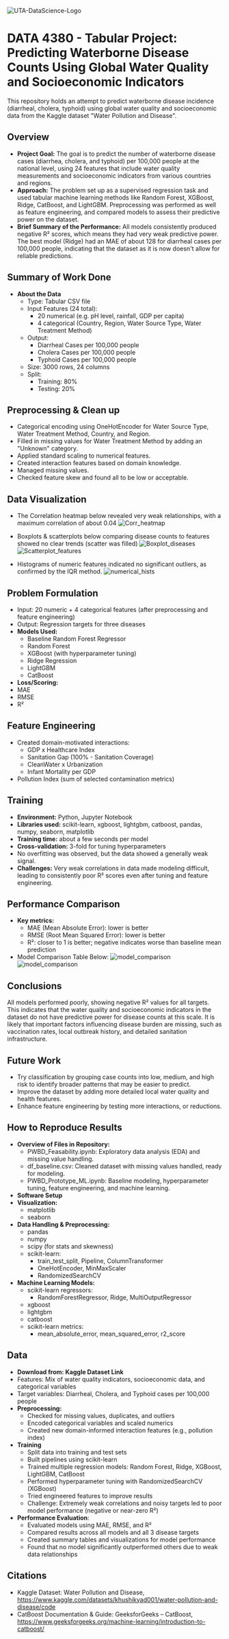 ![UTA-DataScience-Logo](https://github.com/dareli/DATA3402.Spring.2024/assets/123596270/0cb941d4-8a3b-4382-9dd0-22c28edbb8a5)

# **DATA 4380 - Tabular Project: Predicting Waterborne Disease Counts Using Global Water Quality and Socioeconomic Indicators**
This repository holds an attempt to predict waterborne disease incidence (diarrheal, cholera, typhoid) using global water quality and socioeconomic data from the Kaggle dataset "Water Pollution and Disease".

## **Overview** 
- **Project Goal:** The goal is to predict the number of waterborne disease cases (diarrhea, cholera, and typhoid) per 100,000 people at the national level, using 24 features that include water quality measurements and socioeconomic indicators from various countries and regions.
- **Approach:** The problem set up as a supervised regression task and used tabular machine learning methods like Random Forest, XGBoost, Ridge, CatBoost, and LightGBM. Preprocessing was performed as well as feature engineering, and compared models to assess their predictive power on the dataset.
- **Brief Summary of the Performance:** All models consistently produced negative R² scores, which means they had very weak predictive power. The best model (Ridge) had an MAE of about 128 for diarrheal cases per 100,000 people, indicating that the dataset as it is now doesn't allow for reliable predictions.

## **Summary of Work Done**
- **About the Data**
  - Type: Tabular CSV file
  - Input Features (24 total):
    - 20 numerical (e.g. pH level, rainfall, GDP per capita)
    - 4 categorical (Country, Region, Water Source Type, Water Treatment Method)
  - Output:
    - Diarrheal Cases per 100,000 people
    - Cholera Cases per 100,000 people
    - Typhoid Cases per 100,000 people
  - Size: 3000 rows, 24 columns
  - Split:
    - Training: 80%
    - Testing: 20%
   
## **Preprocessing & Clean up**
- Categorical encoding using OneHotEncoder for Water Source Type, Water Treatment Method, Country, and Region.
- Filled in missing values for Water Treatment Method by adding an "Unknown" category.
- Applied standard scaling to numerical features.
- Created interaction features based on domain knowledge.
- Managed missing values.
- Checked feature skew and found all to be low or acceptable.

## **Data Visualization**
- The Correlation heatmap below revealed very weak relationships, with a maximum correlation of about 0.04
![Corr_heatmap](pngs/num_corr.png) 

- Boxplots & scatterplots below comparing disease counts to features showed no clear trends (scatter was filled)
![Boxplot_diseases](pngs/cases_box.png)
![Scatterplot_features](pngs/features_scatter.png)

- Histograms of numeric features indicated no significant outliers, as confirmed by the IQR method.
![numerical_hists](pngs/nums_hist.png)

## **Problem Formulation**
- Input: 20 numeric + 4 categorical features (after preprocessing and feature engineering)
- Output: Regression targets for three diseases
- **Models Used:**
  - Baseline Random Forest Regressor
  - Random Forest
  - XGBoost (with hyperparameter tuning)
  - Ridge Regression
  - LightGBM
  - CatBoost
-  **Loss/Scoring:**
  - MAE
  - RMSE
  - R²

## **Feature Engineering**
- Created domain-motivated interactions:
  - GDP x Healthcare Index
  - Sanitation Gap (100% - Sanitation Coverage)
  - CleanWater x Urbanization
  - Infant Mortality per GDP
- Pollution Index (sum of selected contamination metrics)

## **Training**
- **Environment:** Python, Jupyter Notebook
- **Libraries used:** scikit-learn, xgboost, lightgbm, catboost, pandas, numpy, seaborn, matplotlib
- **Training time:** about a few seconds per model
- **Cross-validation:** 3-fold for tuning hyperparameters
- No overfitting was observed, but the data showed a generally weak signal.
- **Challenges:** Very weak correlations in data made modeling difficult, leading to consistently poor R² scores even after tuning and feature engineering.

## **Performance Comparison** 
- **Key metrics:**
  - MAE (Mean Absolute Error): lower is better
  - RMSE (Root Mean Squared Error): lower is better
  - R²: closer to 1 is better; negative indicates worse than baseline mean prediction
- Model Comparison Table Below:
  ![model_comparison](pngs/ml_models.png)
  ![model_comparison](pngs/comparisons_table.png)

## **Conclusions** 
All models performed poorly, showing negative R² values for all targets. This indicates that the water quality and socioeconomic indicators in the dataset do not have predictive power for disease counts at this scale. It is likely that important factors influencing disease burden are missing, such as vaccination rates, local outbreak history, and detailed sanitation infrastructure.

## **Future Work**
- Try classification by grouping case counts into low, medium, and high risk to identify broader patterns that may be easier to predict.
- Improve the dataset by adding more detailed local water quality and health features.
- Enhance feature engineering by testing more interactions, or reductions.

## **How to Reproduce Results** 
- **Overview of Files in Repository:**
  - PWBD_Feasability.ipynb: Exploratory data analysis (EDA) and missing value handling.
  - df_baseline.csv: Cleaned dataset with missing values handled, ready for modeling.
  - PWBD_Prototype_ML.ipynb: Baseline modeling, hyperparameter tuning, feature engineering, and machine learning.
- **Software Setup**
- **Visualization:**
  - matplotlib
  - seaborn
- **Data Handling & Preprocessing:**
  - pandas
  - numpy
  - scipy (for stats and skewness)
  - scikit-learn:
    - train_test_split, Pipeline, ColumnTransformer
    - OneHotEncoder, MinMaxScaler
    - RandomizedSearchCV
- **Machine Learning Models:**
  - scikit-learn regressors:
    - RandomForestRegressor, Ridge, MultiOutputRegressor
  - xgboost
  - lightgbm
  - catboost
  - scikit-learn metrics:
    - mean_absolute_error, mean_squared_error, r2_score

## **Data**
- **Download from: Kaggle Dataset Link**
- Features: Mix of water quality indicators, socioeconomic data, and categorical variables
- Target variables: Diarrheal, Cholera, and Typhoid cases per 100,000 people
- **Preprocessing:**
  - Checked for missing values, duplicates, and outliers
  - Encoded categorical variables and scaled numerics
  - Created new domain-informed interaction features (e.g., pollution index)
- **Training**
  - Split data into training and test sets
  - Built pipelines using scikit-learn
  - Trained multiple regression models: Random Forest, Ridge, XGBoost, LightGBM, CatBoost
  - Performed hyperparameter tuning with RandomizedSearchCV (XGBoost)
  - Tried engineered features to improve results
  - Challenge: Extremely weak correlations and noisy targets led to poor model performance (negative or near-zero R²)
- **Performance Evaluation**:
  - Evaluated models using MAE, RMSE, and R²
  -  Compared results across all models and all 3 disease targets
  -  Created summary tables and visualizations for model performance
  -  Found that no model significantly outperformed others due to weak data relationships

## **Citations**
- Kaggle Dataset: Water Pollution and Disease, https://www.kaggle.com/datasets/khushikyad001/water-pollution-and-disease/code
- CatBoost Documentation & Guide: GeeksforGeeks – CatBoost, https://www.geeksforgeeks.org/machine-learning/introduction-to-catboost/

